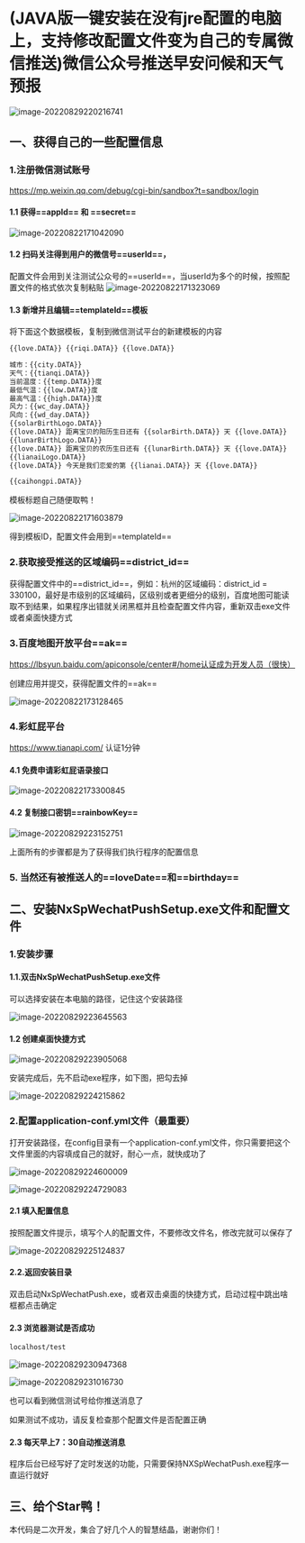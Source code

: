 # (JAVA版一键安装在没有jre配置的电脑上，支持修改配置文件变为自己的专属微信推送)微信公众号推送早安问候和天气预报

![image-20220829220216741](README.assets/image-20220829220216741.png)

## 一、获得自己的一些配置信息

### 1.注册微信测试账号

https://mp.weixin.qq.com/debug/cgi-bin/sandbox?t=sandbox/login

#### 1.1 获得==appId==   和   ==secret==

![image-20220822171042090](README.assets/image-20220822171042090.png)

#### 1.2 扫码关注得到用户的微信号==userId==，

配置文件会用到关注测试公众号的==userId==，当userId为多个的时候，按照配置文件的格式依次复制粘贴
![image-20220822171323069](README.assets/image-20220822171323069.png)

#### 1.3 新增并且编辑==templateId==模板

将下面这个数据模板，复制到微信测试平台的新建模板的内容

```txt
{{love.DATA}} {{riqi.DATA}} {{love.DATA}}

城市：{{city.DATA}}
天气：{{tianqi.DATA}} 
当前温度：{{temp.DATA}}度
最低气温：{{low.DATA}}度 
最高气温：{{high.DATA}}度 
风力：{{wc_day.DATA}}
风向：{{wd_day.DATA}}
{{solarBirthLogo.DATA}} 
{{love.DATA}} 距离宝贝的阳历生日还有 {{solarBirth.DATA}} 天 {{love.DATA}} 
{{lunarBirthLogo.DATA}} 
{{love.DATA}} 距离宝贝的农历生日还有 {{lunarBirth.DATA}} 天 {{love.DATA}} 
{{lianaiLogo.DATA}} 
{{love.DATA}} 今天是我们恋爱的第 {{lianai.DATA}} 天 {{love.DATA}} 

{{caihongpi.DATA}} 
```

模板标题自己随便取鸭！

![image-20220822171603879](README.assets/image-20220822171603879.png)

得到模板ID，配置文件会用到==templateId==

### 2.获取接受推送的区域编码==district_id==

获得配置文件中的==district_id==，例如：杭州的区域编码：district_id = 330100，最好是市级别的区域编码，区级别或者更细分的级别，百度地图可能读取不到结果，如果程序出错就关闭黑框并且检查配置文件内容，重新双击exe文件或者桌面快捷方式

### 3.百度地图开放平台==ak==

https://lbsyun.baidu.com/apiconsole/center#/home认证成为开发人员（很快）

创建应用并提交，获得配置文件的==ak==

![image-20220822173128465](README.assets/image-20220822173128465.png)

### 4.彩虹屁平台

https://www.tianapi.com/ 认证1分钟

#### 4.1 免费申请彩虹屁语录接口

![image-20220822173300845](README.assets/image-20220822173300845.png)

#### 4.2 复制接口密钥==rainbowKey==

![image-20220829223152751](README.assets/image-20220829223152751.png)

上面所有的步骤都是为了获得我们执行程序的配置信息

### 5. 当然还有被推送人的==loveDate==和==birthday==

## 二、安装NxSpWechatPushSetup.exe文件和配置文件

### 1.安装步骤

#### 1.1.双击NxSpWechatPushSetup.exe文件

可以选择安装在本电脑的路径，记住这个安装路径

![image-20220829223645563](README.assets/image-20220829223645563.png)

#### 1.2 创建桌面快捷方式

![image-20220829223905068](README.assets/image-20220829223905068.png)

安装完成后，先不启动exe程序，如下图，把勾去掉

![image-20220829224215862](README.assets/image-20220829224215862.png)

### 2.配置application-conf.yml文件（**最重要**）

打开安装路径，在config目录有一个application-conf.yml文件，你只需要把这个文件里面的内容填成自己的就好，耐心一点，就快成功了

![image-20220829224600009](README.assets/image-20220829224600009.png)

![image-20220829224729083](README.assets/image-20220829224729083.png)

#### 2.1 填入配置信息

按照配置文件提示，填写个人的配置文件，不要修改文件名，修改完就可以保存了

![image-20220829225124837](README.assets/image-20220829225124837.png)

#### 2.2.返回安装目录

双击启动NxSpWechatPush.exe，或者双击桌面的快捷方式，启动过程中跳出啥框都点击确定

#### 2.3 浏览器测试是否成功

```txt
localhost/test
```

![image-20220829230947368](README.assets/image-20220829230947368.png)

![image-20220829231016730](README.assets/image-20220829231016730.png)

也可以看到微信测试号给你推送消息了

如果测试不成功，请反复检查那个配置文件是否配置正确

#### 2.3 每天早上7：30自动推送消息

程序后台已经写好了定时发送的功能，只需要保持NXSpWechatPush.exe程序一直运行就好

## 三、给个Star鸭！

本代码是二次开发，集合了好几个人的智慧结晶，谢谢你们！

